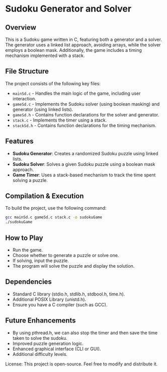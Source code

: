 # Sudoku Generator and Solver

## Overview
This is a Sudoku game written in C, featuring both a generator and a solver. The generator uses a linked list approach, avoiding arrays, while the solver employs a boolean mask. Additionally, the game includes a timing mechanism implemented with a stack.

## File Structure
The project consists of the following key files:
- `mainSd.c` - Handles the main logic of the game, including user interaction.
- `gameSd.c` - Implements the Sudoku solver (using boolean masking) and generator (using linked lists).
- `gameSd.h` - Contains function declarations for the solver and generator.
- `stack.c` - Implements the timer using a stack.
- `stackSd.h` - Contains function declarations for the timing mechanism.

## Features
- **Sudoku Generator**: Creates a randomized Sudoku puzzle using linked lists.
- **Sudoku Solver**: Solves a given Sudoku puzzle using a boolean mask approach.
- **Game Timer**: Uses a stack-based mechanism to track the time spent solving a puzzle.

## Compilation & Execution
To build the project, use the following command:

```sh
gcc mainSd.c gameSd.c stack.c -o sudokuGame
./sudokuGame
```
## How to Play
- Run the game.
- Choose whether to generate a puzzle or solve one.
- If solving, input the puzzle.
- The program will solve the puzzle and display the solution.

## Dependencies
- Standard C library (stdio.h, stdlib.h, stdbool.h, time.h).
- Additional POSIX Library (unistd.h).
- Ensure you have a C compiler (such as GCC).

## Future Enhancements
- By using pthread.h, we can also stop the timer and then save the time taken to solve the sudoku.
- Improved puzzle generation logic.
- Enhanced graphical interface (CLI or GUI).
- Additional difficulty levels.

License:
This project is open-source. Feel free to modify and distribute it.
